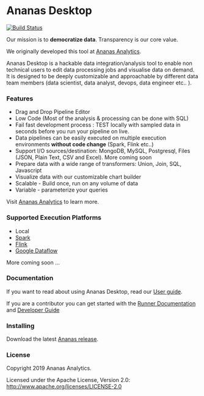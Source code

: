 # Ananas Desktop

[![Build Status](https://travis-ci.org/ananas-analytics/ananas-desktop.svg?branch=master)](https://travis-ci.org/ananas-analytics/ananas-desktop)

Our mission is to **democratize data**. Transparency is our core value. 

We originally developed this tool at [Ananas Analytics](http://ananasanalytics.com/).

Ananas Desktop is a hackable data integration/analysis tool to enable non technical users to edit data processing 
jobs and visualise data on demand. It is designed to be deeply customizable and approachable by different data team members (data scientist, data analyst, devops, data engineer etc.. ).

###  Features
* Drag and Drop Pipeline Editor
* Low Code (Most of the analysis & processing can be done with SQL) 
* Fail fast development process : TEST locally with sampled data in seconds before you run your pipeline on live.
* Data pipelines can be easily executed on multiple execution environments **without code change** (Spark, Flink etc..)
* Support I/O sources/destination: MongoDB, MySQL, Postgresql, Files (JSON, Plain Text, CSV and Excel). More coming soon
* Prepare data with a wide range of transformers: Union, Join, SQL, Javascript 
* Visualize data with our customizable chart builder
* Scalable - Build once, run on any volume of data
* Variable - parameterize your queries

Visit [Ananas Analytics](https://ananasanalytics.com/) to learn more.

### Supported Execution Platforms

- Local
- [Spark](https://spark.apache.org/)
- [Flink](https://flink.apache.org/)
- [Google Dataflow](https://cloud.google.com/dataflow/)

More coming soon ...

### Documentation

If you want to read about using Ananas Desktop, read our [User guide](https://ananasanalytics.com/docs/user-guide/overview).

If you are a contributor you can get started with the [Runner Documentation](https://github.com/ananas-analytics/ananas-desktop/blob/master/runner/README.md)
and [Developer Guide](https://ananasanalytics.com/docs/developer-guide/overview)

### Installing
    
Download the latest [Ananas release](https://ananasanalytics.com/docs/downloads/overview).

### License

Copyright 2019 Ananas Analytics.

Licensed under the Apache License, Version 2.0: http://www.apache.org/licenses/LICENSE-2.0
